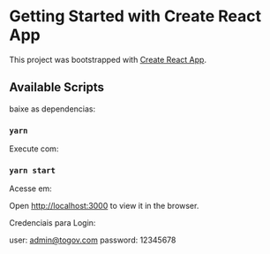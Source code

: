 # Getting Started with Create React App

This project was bootstrapped with [Create React App](https://github.com/facebook/create-react-app).

## Available Scripts
baixe as dependencias: 

### `yarn`

Execute com:

### `yarn start`

Acesse em:

Open [http://localhost:3000](http://localhost:3000) to view it in the browser.

Credenciais para Login: 

user: admin@togov.com
password: 12345678
